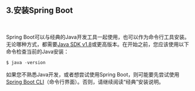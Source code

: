 <h2>3.安装Spring Boot</h2><br>

Spring Boot可以与经典的Java开发工具一起使用，也可以作为命令行工具安装。无论哪种方式，都需要[Java SDK v1.8](https://www.java.com/)或更高版本。在开始之前，您应该使用以下命令检查当前的Java安装：

```java
$ java -version
```
如果您不熟悉Java开发，或者想尝试使用Spring Boot，则可能要先尝试使用[Spring Boot CLI](https://docs.spring.io/spring-boot/docs/current/reference/html/getting-started.html#getting-started-installing-the-cli)（命令行界面）。否则，请继续阅读“经典”安装说明。